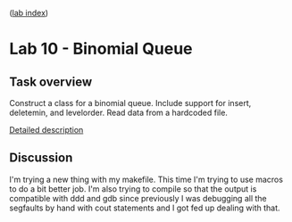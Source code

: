 ([lab index](https://github.com/RagingRoosevelt/eecs560-Data_Structures_Labs))

# Lab 10 - Binomial Queue

## Task overview

Construct a class for a binomial queue.  Include support for insert, deletemin, and levelorder. Read 
data from a hardcoded file.

[Detailed description][pdf]

[pdf]: https://github.com/RagingRoosevelt/EECS_560-Data_Structures/blob/master/Lab10/Lab10_Assignment.pdf

## Discussion

I'm trying a new thing with my makefile.  This time I'm trying to use macros to do a bit better job.
I'm also trying to compile so that the output is compatible with ddd and gdb since previously I was
debugging all the segfaults by hand with cout statements and I got fed up dealing with that.